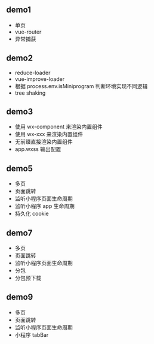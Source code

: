 ## demo1

* 单页
* vue-router
* 异常捕获

## demo2

* reduce-loader
* vue-improve-loader
* 根据 process.env.isMiniprogram 判断环境实现不同逻辑
* tree shaking

## demo3

* 使用 wx-component 来渲染内置组件
* 使用 wx-xxx 来渲染内置组件
* 无前缀直接渲染内置组件
* app.wxss 输出配置

## demo5

* 多页
* 页面跳转
* 监听小程序页面生命周期
* 监听小程序 app 生命周期
* 持久化 cookie

## demo7

* 多页
* 页面跳转
* 监听小程序页面生命周期
* 分包
* 分包预下载

## demo9

* 多页
* 页面跳转
* 监听小程序页面生命周期
* 小程序 tabBar
